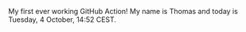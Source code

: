 My first ever working GitHub Action!
My name is Thomas and today is Tuesday, 4 October, 14:52 CEST. 
